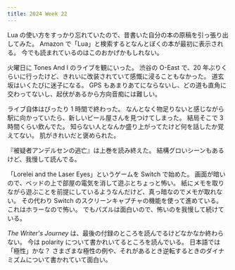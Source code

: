 ```yaml
---
title: 2024 Week 22
---
```


Lua の使い方をすっかり忘れていたので、昔書いた自分の本の原稿を引っ張り出してみた。
Amazon で「Lua」と検索するとなんとぼくの本が最初に表示される。
今でも読まれているのはこのおかげかもしれない。

火曜日に Tones And I のライブを観にいった。
渋谷の O-East で、20 年ぶりくらいに行ったけど、きれいに改装されていて感慨に浸ることもなかった。
道玄坂はいくたびに迷子になる。
GPS もあまりあてにならないし、どの道も直角に交わってないし、起伏があるから方向音痴には難しい。

ライブ自体はぴったり 1 時間で終わった。
なんとなく物足りないと感じながら駅に向かっていたら、新しいビール屋さんを見つけてしまった。
結局そこで 3 時間くらい飲んでた。
知らない人となんか盛り上がってたけど何を話したか覚えてない。
肌がきれいだと褒められた。

『被疑者アンデルセンの逃亡』は上巻を読み終えた。
結構グロいシーンもあるけど、我慢して読んでる。

「Lorelei and the Laser Eyes」というゲームを Switch で始めた。
画面が暗いので、ベッドの上で部屋の電気を消して遊ぶとちょっと怖い。
紙にメモを取りながら遊ぶことを前提にしているようなんだけど、真っ暗なのでメモが取れない。
その代わり Switch のスクリーンキャプチャの機能を使って進めている。
これはホラーなので怖い。
でもパズルは面白いので、怖いのを我慢して続けている。

_The Writer's Journey_ は、最後の付録のところを読んでるけどなかなか終わらない。
今は polarity について書かれいてるところを読んでいる。
日本語では「極性」かな？
さまざまな極性の例や、それがあるとき逆転するときのダイナミズムについて書かれていて面白い。
